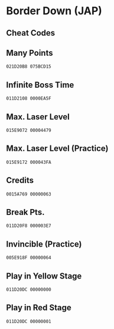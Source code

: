 # Border Down (JAP)

## Cheat Codes

## Many Points

```
021D20B8 075BCD15 
```

## Infinite Boss Time

```
011D2108 0000EA5F 

```

## Max. Laser Level

```
015E9072 00004479
```

## Max. Laser Level (Practice)

```
015E9172 000043FA 
```

## Credits

```
0015A769 00000063 

```

## Break Pts.

```
011D20F8 000003E7 
```

## Invincible (Practice)

```
005E918F 00000064
```

## Play in Yellow Stage

```
011D20DC 00000000 

```

## Play in Red Stage

```
011D20DC 00000001 
```

